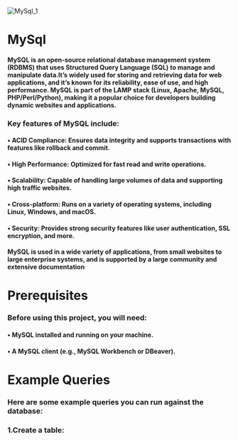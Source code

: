 
![MySql_1](https://github.com/user-attachments/assets/b7ef7f28-107f-4afb-98c1-ad9449be208b)

# MySql
#### MySQL is an open-source relational database management system (RDBMS) that uses Structured Query Language (SQL) to manage and manipulate data.It’s widely used for storing and retrieving data for web applications, and it’s known for its reliability, ease of use, and high performance. MySQL is part of the LAMP stack (Linux, Apache, MySQL, PHP/Perl/Python), making it a popular choice for developers building dynamic websites and applications.
### Key features of MySQL include:
#### •	ACID Compliance: Ensures data integrity and supports transactions with features like rollback and commit.
#### •	High Performance: Optimized for fast read and write operations.
#### •	Scalability: Capable of handling large volumes of data and supporting high traffic websites.
#### •	Cross-platform: Runs on a variety of operating systems, including Linux, Windows, and macOS.
#### •	Security: Provides strong security features like user authentication, SSL encryption, and more.
#### MySQL is used in a wide variety of applications, from small websites to large enterprise systems, and is supported by a large community and extensive documentation

# Prerequisites
### Before using this project, you will need:

#### • MySQL installed and running on your machine.
#### • A MySQL client (e.g., MySQL Workbench or DBeaver).

# Example Queries
### Here are some example queries you can run against the database:

### 1.Create a table:





